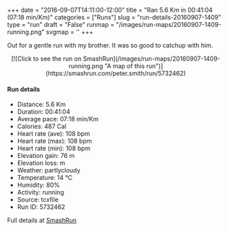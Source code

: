 +++
date = "2016-09-07T14:11:00-12:00"
title = "Ran 5.6 Km in 00:41:04 (07:18 min/Km)"
categories = ["Runs"]
slug = "run-details-20160907-1409"
type = "run"
draft = "False"
runmap = "/images/run-maps/20160907-1409-running.png"
svgmap = '<polyline points="92 48, 94 46, 96 44, 95 44, 98 39, 97 38, 97 38, 99 36, 99 34, 100 33, 99 33, 98 33, 96 33, 94 32, 93 32, 91 32, 89 31, 88 31, 85 32, 81 33, 77 34, 73 35, 70 36, 68 37, 67 36, 66 38, 64 40, 64 40, 63 40, 62 41, 62 42, 58 44, 57 45, 53 49, 52 49, 51 50, 47 53, 46 55, 44 55, 43 57, 40 58, 40 59, 40 59, 39 60, 35 62, 32 63, 21 67, 18 67, 12 69, 9 70, 6 69, 2 66, 2 65, 1 63, 0 63, 5 61, 11 57, 19 52, 24 49, 28 46, 42 37, 46 35, 47 35, 49 33, 49 33, 50 33, 56 36, 57 36, 58 36, 64 39, 67 38, 71 35, 72 36, 75 34, 76 34, 79 34, 81 36, 86 35, 87 35, 87 35, 89 37, 89 38, 91 39, 93 39">'
+++

Out for a gentle run with my brother. It was so good to catchup with him. 

<!--more-->

<center>
[![Click to see the run on SmashRun](/images/run-maps/20160907-1409-running.png "A map of this run")](https://smashrun.com/peter.smith/run/5732462)
</center>

#### Run details

* Distance: 5.6 Km
* Duration: 00:41:04
* Average pace: 07:18 min/Km
* Calories: 487 Cal
* Heart rate (ave): 108 bpm
* Heart rate (max): 108 bpm
* Heart rate (min): 108 bpm
* Elevation gain: 76 m
* Elevation loss:  m
* Weather: partlycloudy
* Temperature: 14 &deg;C
* Humidity: 80%
* Activity: running
* Source: tcxfile
* Run ID: 5732462

Full details at [SmashRun](https://smashrun.com/peter.smith/run/5732462)